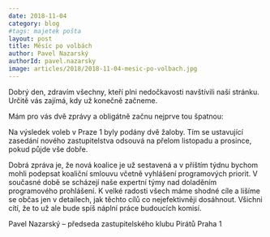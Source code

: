 ```yaml
---
date: 2018-11-04
category: blog
#tags: majetek pošta
layout: post
title: Měsíc po volbách
author: Pavel Nazarský
authorId: pavel.nazarsky
image: articles/2018/2018-11-04-mesic-po-volbach.jpg
---
```


Dobrý den, zdravím všechny, kteří plni nedočkavosti navštívili naší stránku. Určitě vás zajímá, kdy už konečně začneme.

Mám pro vás dvě zprávy a obligátně začnu nejprve tou špatnou:

Na výsledek voleb v Praze 1 byly podány dvě žaloby. Tím se ustavující zasedání nového zastupitelstva odsouvá na přelom listopadu a prosince, pokud půjde vše dobře.

Dobrá zpráva je, že nová koalice je už sestavená a v příštím týdnu bychom mohli podepsat koaliční smlouvu včetně vyhlášení programových priorit. V současné době se scházejí naše expertní týmy nad doladěním programového prohlášení. K velké radosti všech máme shodné cíle a lišíme se občas jen v detailech, jak těchto cílů co nejefektivněji dosáhnout. 
Všichni cítí, že to už ale bude spíš náplní práce budoucích komisí.

Pavel Nazarský – předseda zastupitelského klubu Pirátů Praha 1
